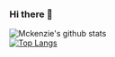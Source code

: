 ### Hi there 👋
![Mckenzie's github stats](https://github-readme-stats.vercel.app/api?username=mckenz31&count_private=true&hide=issues,stars&theme=radical&show_icons=true)
<br>
[![Top Langs](https://github-readme-stats.vercel.app/api/top-langs/?username=mckenz31&layout=compact&theme=highcontrast)](https://github.com/mckenz31/github-readme-stats)

<!--
**Mckenz31/Mckenz31** is a ✨ _special_ ✨ repository because its `README.md` (this file) appears on your GitHub profile.

Here are some ideas to get you started:

- 🔭 I’m currently working on ...
- 🌱 I’m currently learning ...
- 👯 I’m looking to collaborate on ...
- 🤔 I’m looking for help with ...
- 💬 Ask me about ...
- 📫 How to reach me: ...
- 😄 Pronouns: ...
- ⚡ Fun fact: ...
-->

